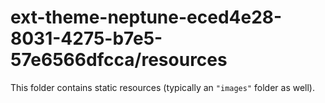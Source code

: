 # ext-theme-neptune-eced4e28-8031-4275-b7e5-57e6566dfcca/resources

This folder contains static resources (typically an `"images"` folder as well).
